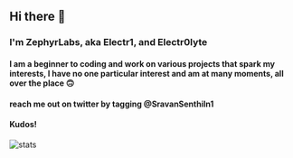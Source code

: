 ## Hi there 👋
### I'm ZephyrLabs, aka Electr1, and Electr0lyte
#### I am a beginner to coding and work on various projects that spark my interests, I have no one particular interest and am at many moments, all over the place 🙃 

#### reach me out on twitter by tagging @SravanSenthiln1
#### Kudos! 

![stats](https://github-readme-stats.vercel.app/api/top-langs/?username=ZephyrLabs&show_icons=true&line_height=27&count_private=true&title_color=ffffff&text_color=c9cacc&icon_color=2bbc8a&bg_color=1d1f21&langs_count=5)



<!--
**ZephyrLabs/ZephyrLabs** is a ✨ _special_ ✨ repository because its `README.md` (this file) appears on your GitHub profile.

Here are some ideas to get you started:

- 🔭 I’m currently working on ...
- 🌱 I’m currently learning ...
- 👯 I’m looking to collaborate on ...
- 🤔 I’m looking for help with ...
- 💬 Ask me about ...
- 📫 How to reach me: ...
- 😄 Pronouns: ...
- ⚡ Fun fact: ...
-->
